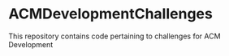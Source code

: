 # ACMDevelopmentChallenges
This repository contains code pertaining to challenges for ACM Development
